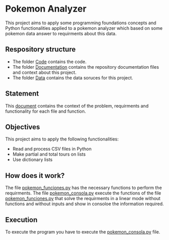 # Pokemon Analyzer

This project aims to apply some programming foundations concepts and Python functionalities applied to a pokemon analyzer which based on some pokemon data answer to requirments about this data.

## Respository structure

- The folder [Code](/Code/) contains the code.
- The folder [Documentation](/Documentation/) contains the repository documentation files and context about this project.
- The folder [Data](/Data/) contains the data soruces for this project.

## Statement

This [document](/Documentation/statement.pdf) contains the context of the problem, requirments and functionality for each file and function.

## Objectives

This project aims to apply the following functionalities:

- Read and process CSV files in Python
- Make partial and total tours on lists
- Use dictionary lists

## How does it work?

The file [pokemon_funciones.py](/Code/pokemon_funciones.py) has the necessary functions to perform the requirments. The file [pokemon_consola.py](/Code/pokemon_consola.py) execute the functions of the file [pokemon_funciones.py](/Code/pokemon_funciones.py) that solve the requirments in a linear mode without functions and without inputs and show in consoloe the information required.

## Execution

To execute the program you have to execute the [pokemon_consola.py](/Code/pokemon_consola.py) file.